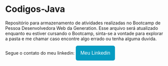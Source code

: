 # Codigos-Java
Repositório para armazenamento de atividades realizadas no Bootcamp de Pessoa Desenvolvedora Web da Generation.
Esse arquivo será atualizado enquanto eu estiver cursando o Bootcamp, sinta-se a vontade para explorar a pasta e me chamar caso
encontre algo errado ou tenha alguma duvida.

Segue o contato do meu linkedin: <a href="linkedin.com/in/lucas-dantas-6837b9227"><button style="background: #069cc2; border-radius: 6px; padding: 15px; cursor: pointer; color: #fff; border: none; font-size: 16px;">Meu Linkedin</button></a>

